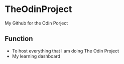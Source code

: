 # TheOdinProject
My Github for the Odin Porject
## Function
<ul>
<li>To host everything that I am doing The Odin Project</li>
<li>My learning dashboard</li>
</ul>
